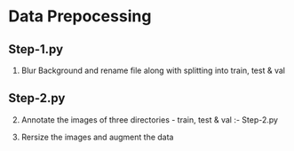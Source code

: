 # Data Prepocessing


## Step-1.py
 1. Blur Background and rename file along with splitting into train, test & val

## Step-2.py
 2. Annotate the images of three directories - train, test & val  :- Step-2.py


 3.  Rersize the images and augment the data
